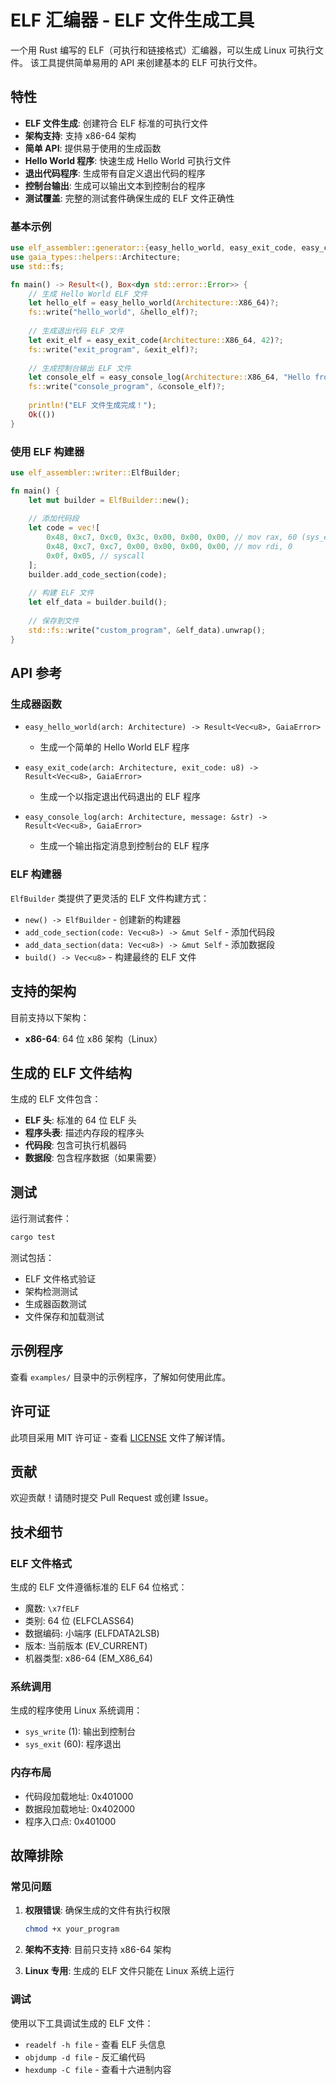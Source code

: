 # ELF 汇编器 - ELF 文件生成工具

一个用 Rust 编写的 ELF（可执行和链接格式）汇编器，可以生成 Linux 可执行文件。
该工具提供简单易用的 API 来创建基本的 ELF 可执行文件。

## 特性

- **ELF 文件生成**: 创建符合 ELF 标准的可执行文件
- **架构支持**: 支持 x86-64 架构
- **简单 API**: 提供易于使用的生成函数
- **Hello World 程序**: 快速生成 Hello World 可执行文件
- **退出代码程序**: 生成带有自定义退出代码的程序
- **控制台输出**: 生成可以输出文本到控制台的程序
- **测试覆盖**: 完整的测试套件确保生成的 ELF 文件正确性

### 基本示例

```rust
use elf_assembler::generator::{easy_hello_world, easy_exit_code, easy_console_log};
use gaia_types::helpers::Architecture;
use std::fs;

fn main() -> Result<(), Box<dyn std::error::Error>> {
    // 生成 Hello World ELF 文件
    let hello_elf = easy_hello_world(Architecture::X86_64)?;
    fs::write("hello_world", &hello_elf)?;
    
    // 生成退出代码 ELF 文件
    let exit_elf = easy_exit_code(Architecture::X86_64, 42)?;
    fs::write("exit_program", &exit_elf)?;
    
    // 生成控制台输出 ELF 文件
    let console_elf = easy_console_log(Architecture::X86_64, "Hello from ELF!")?;
    fs::write("console_program", &console_elf)?;
    
    println!("ELF 文件生成完成！");
    Ok(())
}
```

### 使用 ELF 构建器

```rust
use elf_assembler::writer::ElfBuilder;

fn main() {
    let mut builder = ElfBuilder::new();
    
    // 添加代码段
    let code = vec![
        0x48, 0xc7, 0xc0, 0x3c, 0x00, 0x00, 0x00, // mov rax, 60 (sys_exit)
        0x48, 0xc7, 0xc7, 0x00, 0x00, 0x00, 0x00, // mov rdi, 0
        0x0f, 0x05, // syscall
    ];
    builder.add_code_section(code);
    
    // 构建 ELF 文件
    let elf_data = builder.build();
    
    // 保存到文件
    std::fs::write("custom_program", &elf_data).unwrap();
}
```

## API 参考

### 生成器函数

- `easy_hello_world(arch: Architecture) -> Result<Vec<u8>, GaiaError>`
  - 生成一个简单的 Hello World ELF 程序

- `easy_exit_code(arch: Architecture, exit_code: u8) -> Result<Vec<u8>, GaiaError>`
  - 生成一个以指定退出代码退出的 ELF 程序

- `easy_console_log(arch: Architecture, message: &str) -> Result<Vec<u8>, GaiaError>`
  - 生成一个输出指定消息到控制台的 ELF 程序

### ELF 构建器

`ElfBuilder` 类提供了更灵活的 ELF 文件构建方式：

- `new() -> ElfBuilder` - 创建新的构建器
- `add_code_section(code: Vec<u8>) -> &mut Self` - 添加代码段
- `add_data_section(data: Vec<u8>) -> &mut Self` - 添加数据段
- `build() -> Vec<u8>` - 构建最终的 ELF 文件

## 支持的架构

目前支持以下架构：
- **x86-64**: 64 位 x86 架构（Linux）

## 生成的 ELF 文件结构

生成的 ELF 文件包含：
- **ELF 头**: 标准的 64 位 ELF 头
- **程序头表**: 描述内存段的程序头
- **代码段**: 包含可执行机器码
- **数据段**: 包含程序数据（如果需要）

## 测试

运行测试套件：

```bash
cargo test
```

测试包括：
- ELF 文件格式验证
- 架构检测测试
- 生成器函数测试
- 文件保存和加载测试

## 示例程序

查看 `examples/` 目录中的示例程序，了解如何使用此库。

## 许可证

此项目采用 MIT 许可证 - 查看 [LICENSE](../../License.md) 文件了解详情。

## 贡献

欢迎贡献！请随时提交 Pull Request 或创建 Issue。

## 技术细节

### ELF 文件格式

生成的 ELF 文件遵循标准的 ELF 64 位格式：
- 魔数: `\x7fELF`
- 类别: 64 位 (ELFCLASS64)
- 数据编码: 小端序 (ELFDATA2LSB)
- 版本: 当前版本 (EV_CURRENT)
- 机器类型: x86-64 (EM_X86_64)

### 系统调用

生成的程序使用 Linux 系统调用：
- `sys_write` (1): 输出到控制台
- `sys_exit` (60): 程序退出

### 内存布局

- 代码段加载地址: 0x401000
- 数据段加载地址: 0x402000
- 程序入口点: 0x401000

## 故障排除

### 常见问题

1. **权限错误**: 确保生成的文件有执行权限
   ```bash
   chmod +x your_program
   ```

2. **架构不支持**: 目前只支持 x86-64 架构

3. **Linux 专用**: 生成的 ELF 文件只能在 Linux 系统上运行

### 调试

使用以下工具调试生成的 ELF 文件：
- `readelf -h file` - 查看 ELF 头信息
- `objdump -d file` - 反汇编代码
- `hexdump -C file` - 查看十六进制内容